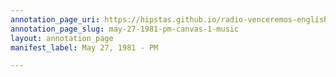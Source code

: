 ```yaml
---
annotation_page_uri: https://hipstas.github.io/radio-venceremos-english/annotations/may-27-1981-pm-canvas-1-music.json
annotation_page_slug: may-27-1981-pm-canvas-1-music
layout: annotation_page
manifest_label: May 27, 1981 - PM

---
```

